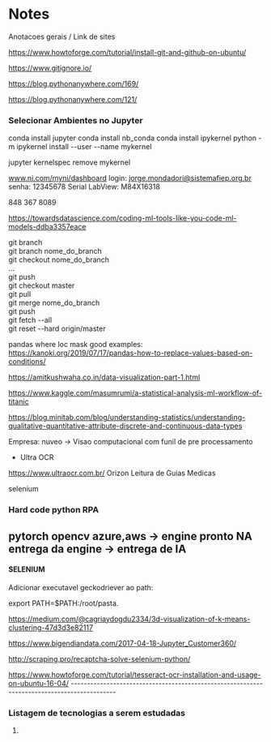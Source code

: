 # Notes
Anotacoes gerais / Link de sites

https://www.howtoforge.com/tutorial/install-git-and-github-on-ubuntu/

https://www.gitignore.io/

https://blog.pythonanywhere.com/169/

https://blog.pythonanywhere.com/121/

### Selecionar Ambientes no Jupyter  
conda install jupyter
conda install nb_conda
conda install ipykernel
python -m ipykernel install --user --name mykernel

jupyter kernelspec remove mykernel

www.ni.com/myni/dashboard
login: jorge.mondadori@sistemafiep.org.br
senha: 12345678
Serial LabView: M84X16318  

848 367 8089

https://towardsdatascience.com/coding-ml-tools-like-you-code-ml-models-ddba3357eace    
  
git branch  
git branch nome_do_branch   
git checkout nome_do_branch  
...  
git push  
git checkout master  
git pull  
git merge nome_do_branch  
git push  
git fetch --all    
git reset --hard origin/master    
  
pandas where loc mask good examples:
https://kanoki.org/2019/07/17/pandas-how-to-replace-values-based-on-conditions/  
  
https://amitkushwaha.co.in/data-visualization-part-1.html  
  
https://www.kaggle.com/masumrumi/a-statistical-analysis-ml-workflow-of-titanic  
  
https://blog.minitab.com/blog/understanding-statistics/understanding-qualitative-quantitative-attribute-discrete-and-continuous-data-types  
  
Empresa: nuveo -> Visao computacional com funil de pre processamento
* Ultra OCR  
  
https://www.ultraocr.com.br/
  Orizon Leitura de Guias Medicas
  
  selenium

### Hard code python RPA
  pytorch
  opencv
  azure,aws -> engine pronto NA
  entrega da engine -> entrega de IA
 --------------------------------------------------------------------------------------------
 #### SELENIUM
  Adicionar executavel geckodriever ao path:  
  
  export PATH=$PATH:/root/pasta.
  
  https://medium.com/@cagriaydogdu2334/3d-visualization-of-k-means-clustering-47d3d3e82117
  
  https://www.bigendiandata.com/2017-04-18-Jupyter_Customer360/   
  
 http://scraping.pro/recaptcha-solve-selenium-python/  
 
   https://www.howtoforge.com/tutorial/tesseract-ocr-installation-and-usage-on-ubuntu-16-04/  --------------------------------------------------------------------------------------------
### Listagem de tecnologias a serem estudadas  
1.
